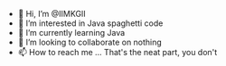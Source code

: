 - 👋 Hi, I’m @IIMKGII
- 👀 I’m interested in Java spaghetti code
- 🌱 I’m currently learning Java
- 💞️ I’m looking to collaborate on nothing
- 📫 How to reach me ...   That's the neat part, you don't

<!---
IIMKGII/IIMKGII is a ✨ special ✨ repository because its `README.md` (this file) appears on your GitHub profile.
You can click the Preview link to take a look at your changes.
--->
